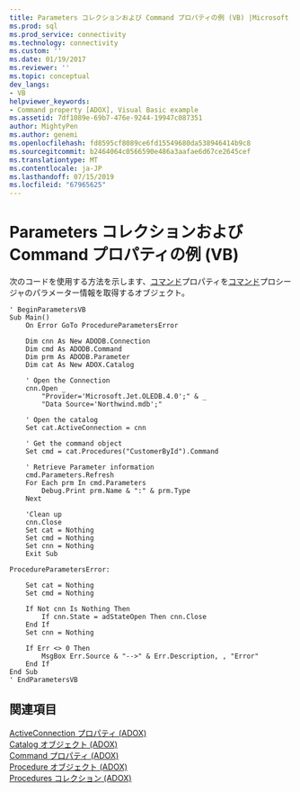 ```yaml
---
title: Parameters コレクションおよび Command プロパティの例 (VB) |Microsoft Docs
ms.prod: sql
ms.prod_service: connectivity
ms.technology: connectivity
ms.custom: ''
ms.date: 01/19/2017
ms.reviewer: ''
ms.topic: conceptual
dev_langs:
- VB
helpviewer_keywords:
- Command property [ADOX], Visual Basic example
ms.assetid: 7df1089e-69b7-476e-9244-19947c087351
author: MightyPen
ms.author: genemi
ms.openlocfilehash: fd8595cf8089ce6fd15549680da538946414b9c8
ms.sourcegitcommit: b2464064c0566590e486a3aafae6d67ce2645cef
ms.translationtype: MT
ms.contentlocale: ja-JP
ms.lasthandoff: 07/15/2019
ms.locfileid: "67965625"
---
```

# <a name="parameters-collection-command-property-example-vb"></a>Parameters コレクションおよび Command プロパティの例 (VB)
次のコードを使用する方法を示します、[コマンド](../../../ado/reference/adox-api/command-property-adox.md)プロパティを[コマンド](../../../ado/reference/ado-api/command-object-ado.md)プロシージャのパラメーター情報を取得するオブジェクト。  
  
```  
' BeginParametersVB  
Sub Main()  
    On Error GoTo ProcedureParametersError  
  
    Dim cnn As New ADODB.Connection  
    Dim cmd As ADODB.Command  
    Dim prm As ADODB.Parameter  
    Dim cat As New ADOX.Catalog  
  
    ' Open the Connection  
    cnn.Open _  
        "Provider='Microsoft.Jet.OLEDB.4.0';" & _  
        "Data Source='Northwind.mdb';"  
  
    ' Open the catalog  
    Set cat.ActiveConnection = cnn  
  
    ' Get the command object  
    Set cmd = cat.Procedures("CustomerById").Command  
  
    ' Retrieve Parameter information  
    cmd.Parameters.Refresh  
    For Each prm In cmd.Parameters  
        Debug.Print prm.Name & ":" & prm.Type  
    Next  
  
    'Clean up  
    cnn.Close  
    Set cat = Nothing  
    Set cmd = Nothing  
    Set cnn = Nothing  
    Exit Sub  
  
ProcedureParametersError:  
  
    Set cat = Nothing  
    Set cmd = Nothing  
  
    If Not cnn Is Nothing Then  
        If cnn.State = adStateOpen Then cnn.Close  
    End If  
    Set cnn = Nothing  
  
    If Err <> 0 Then  
        MsgBox Err.Source & "-->" & Err.Description, , "Error"  
    End If  
End Sub  
' EndParametersVB  
```  
  
## <a name="see-also"></a>関連項目  
 [ActiveConnection プロパティ (ADOX)](../../../ado/reference/adox-api/activeconnection-property-adox.md)   
 [Catalog オブジェクト (ADOX)](../../../ado/reference/adox-api/catalog-object-adox.md)   
 [Command プロパティ (ADOX)](../../../ado/reference/adox-api/command-property-adox.md)   
 [Procedure オブジェクト (ADOX)](../../../ado/reference/adox-api/procedure-object-adox.md)   
 [Procedures コレクション (ADOX)](../../../ado/reference/adox-api/procedures-collection-adox.md)
